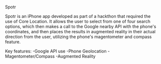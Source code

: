 Spotr

Spotr is an iPhone app developed as part of a hackthon that required the use of Core Location. It allows the user to select from one of four search options, which then makes a call to the Google nearby API with the phone's coordinates, and then places the results in augmented reality in their actual direction from the user, utilizing the phone's magentometer and compass feature.

Key features:
  -Google API use
  -Phone Geolocation
  -Magentometer/Compass
  -Augmented Reality

